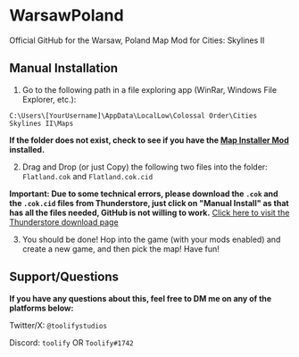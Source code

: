 # WarsawPoland
Official GitHub for the Warsaw, Poland Map Mod for Cities: Skylines II

## Manual Installation
1. Go to the following path in a file exploring app (WinRar, Windows File Explorer, etc.):

`C:\Users\[YourUsername]\AppData\LocalLow\Colossal Order\Cities Skylines II\Maps`

**If the folder does not exist, check to see if you have the [Map Installer Mod](https://thunderstore.io/c/cities-skylines-ii/p/Cities2Modding/MapInstaller/) installed.**

2. Drag and Drop (or just Copy) the following two files into the folder:
   `Flatland.cok` and `Flatland.cok.cid`

**Important: Due to some technical errors, please download the `.cok` and the `.cok.cid` files from Thunderstore, just click on "Manual Install" as that has all the files needed, GitHub is not willing to work.**
[Click here to visit the Thunderstore download page](https://thunderstore.io/c/cities-skylines-ii/p/toolify/WarsawPoland/)

3. You should be done! Hop into the game (with your mods enabled) and create a new game, and then pick the map! Have fun!

## Support/Questions

**If you have any questions about this, feel free to DM me on any of the platforms below:**

Twitter/X: `@toolifystudios`

Discord: `toolify` OR `Toolify#1742`

